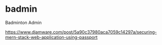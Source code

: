 # badmin

Badminton Admin


https://www.djamware.com/post/5a90c37980aca7059c14297a/securing-mern-stack-web-application-using-passport